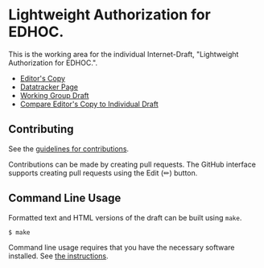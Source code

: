 # Lightweight Authorization for EDHOC.

This is the working area for the individual Internet-Draft, "Lightweight Authorization for EDHOC.".

* [Editor's Copy](https://lake-wg.github.io/authz/draft-ietf-lake-authz.html)
* [Datatracker Page](https://datatracker.ietf.org/doc/draft-ietf-lake-authz/)
* [Working Group Draft](https://datatracker.ietf.org/doc/html/draft-ietf-lake-authz/)
* [Compare Editor's Copy to Individual Draft](https://EricssonResearch.github.io/ace-ake-authz/#go.draft-selander-lake-authz.diff)


## Contributing

See the
[guidelines for contributions](https://github.com/EricssonResearch/ace-ake-authz/blob/master/CONTRIBUTING.md).

Contributions can be made by creating pull requests.
The GitHub interface supports creating pull requests using the Edit (✏) button.


## Command Line Usage

Formatted text and HTML versions of the draft can be built using `make`.

```sh
$ make
```

Command line usage requires that you have the necessary software installed.  See
[the instructions](https://github.com/martinthomson/i-d-template/blob/main/doc/SETUP.md).
